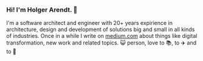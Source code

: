 ### Hi! I'm Holger Arendt. 👋

I'm a software architect and engineer with 20+ years expirience in architecture, design and development of solutions big and small in all kinds of industries. Once in a while I write on [medium.com](https://holgerarendt.medium.com/) about things like digital transformation, new work and related topics. 😺 person, love to 📚, to ✈️ and to 🍳
